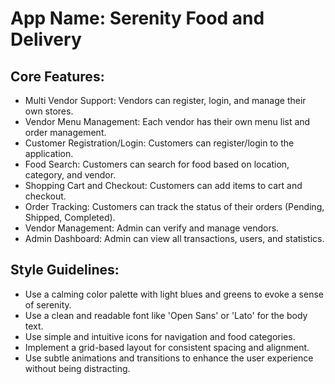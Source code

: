 # **App Name**: Serenity Food and Delivery

## Core Features:

- Multi Vendor Support: Vendors can register, login, and manage their own stores.
- Vendor Menu Management: Each vendor has their own menu list and order management.
- Customer Registration/Login: Customers can register/login to the application.
- Food Search: Customers can search for food based on location, category, and vendor.
- Shopping Cart and Checkout: Customers can add items to cart and checkout.
- Order Tracking: Customers can track the status of their orders (Pending, Shipped, Completed).
- Vendor Management: Admin can verify and manage vendors.
- Admin Dashboard: Admin can view all transactions, users, and statistics.

## Style Guidelines:

- Use a calming color palette with light blues and greens to evoke a sense of serenity.
- Use a clean and readable font like 'Open Sans' or 'Lato' for the body text.
- Use simple and intuitive icons for navigation and food categories.
- Implement a grid-based layout for consistent spacing and alignment.
- Use subtle animations and transitions to enhance the user experience without being distracting.